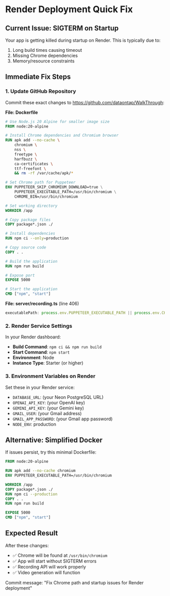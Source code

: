 # Render Deployment Quick Fix

## Current Issue: SIGTERM on Startup
Your app is getting killed during startup on Render. This is typically due to:
1. Long build times causing timeout
2. Missing Chrome dependencies
3. Memory/resource constraints

## Immediate Fix Steps

### 1. Update GitHub Repository
Commit these exact changes to https://github.com/dataontap/WalkThrough:

**File: Dockerfile**
```dockerfile
# Use Node.js 20 Alpine for smaller image size
FROM node:20-alpine

# Install Chrome dependencies and Chromium browser
RUN apk add --no-cache \
    chromium \
    nss \
    freetype \
    harfbuzz \
    ca-certificates \
    ttf-freefont \
    && rm -rf /var/cache/apk/*

# Set Chrome path for Puppeteer
ENV PUPPETEER_SKIP_CHROMIUM_DOWNLOAD=true \
    PUPPETEER_EXECUTABLE_PATH=/usr/bin/chromium \
    CHROME_BIN=/usr/bin/chromium

# Set working directory
WORKDIR /app

# Copy package files
COPY package*.json ./

# Install dependencies
RUN npm ci --only=production

# Copy source code
COPY . .

# Build the application
RUN npm run build

# Expose port
EXPOSE 5000

# Start the application
CMD ["npm", "start"]
```

**File: server/recording.ts** (line 406)
```javascript
executablePath: process.env.PUPPETEER_EXECUTABLE_PATH || process.env.CHROME_BIN || '/usr/bin/chromium',
```

### 2. Render Service Settings
In your Render dashboard:
- **Build Command**: `npm ci && npm run build`
- **Start Command**: `npm start`
- **Environment**: Node
- **Instance Type**: Starter (or higher)

### 3. Environment Variables on Render
Set these in your Render service:
- `DATABASE_URL`: (your Neon PostgreSQL URL)
- `OPENAI_API_KEY`: (your OpenAI key)
- `GEMINI_API_KEY`: (your Gemini key)  
- `GMAIL_USER`: (your Gmail address)
- `GMAIL_APP_PASSWORD`: (your Gmail app password)
- `NODE_ENV`: production

## Alternative: Simplified Docker
If issues persist, try this minimal Dockerfile:

```dockerfile
FROM node:20-alpine

RUN apk add --no-cache chromium
ENV PUPPETEER_EXECUTABLE_PATH=/usr/bin/chromium

WORKDIR /app
COPY package*.json ./
RUN npm ci --production
COPY . .
RUN npm run build

EXPOSE 5000
CMD ["npm", "start"]
```

## Expected Result
After these changes:
- ✅ Chrome will be found at `/usr/bin/chromium`
- ✅ App will start without SIGTERM errors
- ✅ Recording API will work properly
- ✅ Video generation will function

Commit message: "Fix Chrome path and startup issues for Render deployment"
